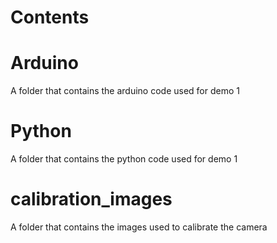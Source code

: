 # Contents

  # Arduino
  A folder that contains the arduino code used for demo 1

  # Python
  A folder that contains the python code used for demo 1

  # calibration_images
  A folder that contains the images used to calibrate the camera
